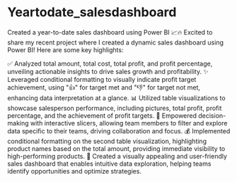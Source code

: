# Yeartodate_salesdashboard
Created a year-to-date sales dashboard using Power BI
📈🔥 Excited to share my recent project where I created a dynamic sales dashboard using Power BI! Here are some key highlights:

✅ Analyzed total amount, total cost, total profit, and profit percentage, unveiling actionable insights to drive sales growth and profitability.
✨ Leveraged conditional formatting to visually indicate profit target achievement, using "👍" for target met and "👎" for target not met, enhancing data interpretation at a glance.
📊 Utilized table visualizations to showcase salesperson performance, including pictures, total profit, profit percentage, and the achievement of profit targets.
🚀 Empowered decision-making with interactive slicers, allowing team members to filter and explore data specific to their teams, driving collaboration and focus.
💰 Implemented conditional formatting on the second table visualization, highlighting product names based on the total amount, providing immediate visibility to high-performing products.
🎯 Created a visually appealing and user-friendly sales dashboard that enables intuitive data exploration, helping teams identify opportunities and optimize strategies.
